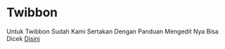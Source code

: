 # Twibbon

Untuk Twibbon Sudah Kami Sertakan Dengan Panduan Mengedit Nya
Bisa Dicek [Disini](https://drive.google.com/file/d/1xC_qDvYzo1WGzkbUhiJg482ukw7Np4Us/view?usp=sharing)
